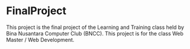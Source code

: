 # FinalProject
This project is the final project of the Learning and Training class held by Bina Nusantara Computer Club (BNCC). This project is for the class Web Master / Web Development.

